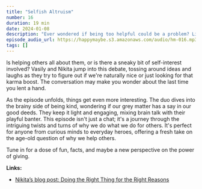 ```yaml
---
title: "Selfish Altruism"
number: 16
duration: 19 min
date: 2024-01-08
description: "Ever wondered if being too helpful could be a problem? Listen to Vasily and Nikita as they discuss the pitfalls of altruism, the concept of karma, and the psychological effects of our actions on our perception of the world."
episode_audio_url: https://happymaybe.s3.amazonaws.com/audio/hm-016.mp3
tags: []
---
```


<p>Is helping others all about them, or is there a sneaky bit of self-interest involved? Vasily and Nikita jump into this debate, tossing around ideas and laughs as they try to figure out if we're naturally nice or just looking for that karma boost. The conversation may make you wonder about the last time you lent a hand.</p><p>As the episode unfolds, things get even more interesting. The duo dives into the brainy side of being kind, wondering if our grey matter has a say in our good deeds. They keep it light and engaging, mixing brain talk with their playful banter. This episode isn't just a chat; it's a journey through the intriguing twists and turns of why we do what we do for others. It's perfect for anyone from curious minds to everyday heroes, offering a fresh take on the age-old question of why we help others.</p><p>Tune in for a dose of fun, facts, and maybe a new perspective on the power of giving.</p><p><strong>Links:</strong></p><ul>  <li>    <p><a target="_blank" rel="noopener noreferrer nofollow" href="https://chepanov.com/why-are-you-doing-this/">Nikita’s blog post: Doing the Right Thing for the Right Reasons</a></p>  </li></ul>
